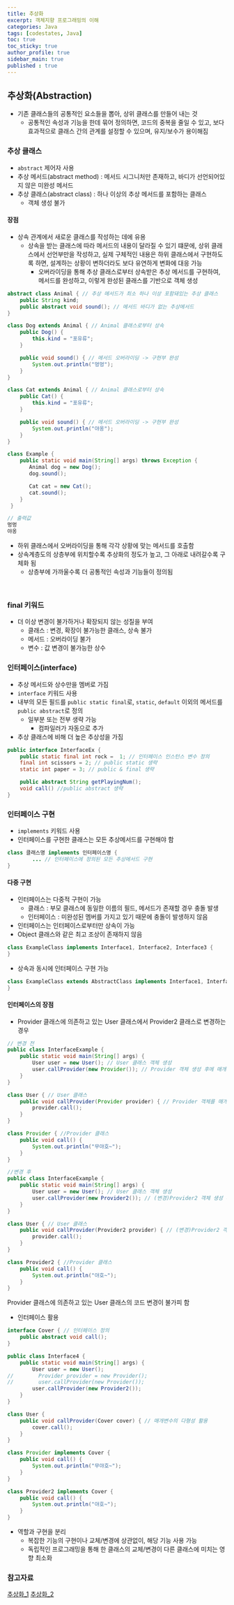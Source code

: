 ```yaml
---
title: 추상화
excerpt: 객체지향 프로그래밍의 이해
categories: Java
tags: [codestates, Java]
toc: true
toc_sticky: true
author_profile: true
sidebar_main: true
published : true
---
```

## 추상화(Abstraction)
- 기존 클래스들의 공통적인 요소들을 뽑아, 상위 클래스를 만들어 내는 것
  - 공통적인 속성과 기능을 한데 묶어 정의하면, 코드의 중복을 줄일 수 있고, 보다 효과적으로 클래스 간의 관계를 설정할 수 있으며, 유지/보수가 용이해짐

### 추상 클래스 
- ```abstract``` 제어자 사용
- 추상 메서드(abstract method) : 메서드 시그니처만 존재하고, 바디가 선언되어있지 않은 미완성 메서드
- 추상 클래스(abstract class) : 하나 이상의 추상 메서드를 포함하는 클래스
  - 객체 생성 불가

#### 장점
- 상속 관계에서 새로운 클래스를 작성하는 데에 유용
  - 상속을 받는 클래스에 따라 메서드의 내용이 달라질 수 있기 떄문에, 상위 클래스에서 선언부만을 작성하고, 실제 구체적인 내용은 하위 클래스에서 구현하도록 하면, 설계하는 상황이 변하더라도 보다 유연하게 변화에 대응 가능
    - 오버라이딩을 통해 추상 클래스로부터 상속받은 추상 메서드를 구현하여, 메서드를 완성하고, 이렇게 완성된 클래스를 기반으로 객체 생성

```java
abstract class Animal { // 추상 메서드가 최소 하나 이상 포함돼있는 추상 클래스
	public String kind;
	public abstract void sound(); // 메서드 바디가 없는 추상메서드
}

class Dog extends Animal { // Animal 클래스로부터 상속
	public Dog() {
		this.kind = "포유류";
	}

	public void sound() { // 메서드 오버라이딩 -> 구현부 완성
		System.out.println("멍멍");
	}
}

class Cat extends Animal { // Animal 클래스로부터 상속
	public Cat() {
		this.kind = "포유류";
	}

	public void sound() { // 메서드 오버라이딩 -> 구현부 완성
		System.out.println("야옹");
	}
}

class Example {       
    public static void main(String[] args) throws Exception {
       Animal dog = new Dog();
       dog.sound();

       Cat cat = new Cat();
       cat.sound();
    }
 }

// 출력값
멍멍
야옹 
```
- 하위 클래스에서 오버라이딩을 통해 각각 상황에 맞는 메서드를 호출함
- 상속계층도의 상층부에 위치할수록 추상화의 정도가 높고, 그 아래로 내려갈수록 구체화 됨
  - 상층부에 가까울수록 더 공통적인 속성과 기능들이 정의됨

<br>

### final 키워드
- 더 이상 변경이 불가하거나 확장되지 않는 성질을 부여
  - 클래스 : 변경, 확장이 불가능한 클래스, 상속 불가
  - 메서드 : 오버라이딩 불가
  - 변수 : 값 변경이 불가능한 상수

### 인터페이스(interface)
- 추상 메서드와 상수만을 멤버로 가짐
- ```interface``` 키워드 사용
- 내부의 모든 필드를 ```public static final```로, ```static```, ```default``` 이외의 메서드를 ```public abstract```로 정의
  - 일부분 또는 전부 생략 가능
    - 컴파일러가 자동으로 추가
- 추상 클래스에 비해 더 높은 추상성을 가짐

```java
public interface InterfaceEx {
    public static final int rock =  1; // 인터페이스 인스턴스 변수 정의
    final int scissors = 2; // public static 생략
    static int paper = 3; // public & final 생략

    public abstract String getPlayingNum();
    void call() //public abstract 생략 
}
```

### 인터페이스 구현
- ```implements``` 키워드 사용
- 인터페이스를 구현한 클래스는 모든 추상메서드를 구현해야 함

```java
class 클래스명 implements 인터페이스명 {
		... // 인터페이스에 정의된 모든 추상메서드 구현
}
```

#### 다중 구현
- 인터페이스는 다중적 구현이 가능
  - 클래스 : 부모 클래스에 동일한 이름의 필드, 메서드가 존재할 경우 충돌 발생
  - 인터페이스 : 미완성된 멤버를 가지고 있기 때문에 충돌이 발생하지 않음
- 인터페이스는 인터페이스로부터만 상속이 가능
- Object 클래스와 같은 최고 조상이 존재하지 않음

```java
class ExampleClass implements Interface1, Interface2, Interface3 { 
}
```
- 상속과 동시에 인터페이스 구현 가능
```java
class ExampleClass extends AbstractClass implements Interface1, Interface2  { 
}
```

#### 인터페이스의 장점
- Provider 클래스에 의존하고 있는 User 클래스에서 Provider2 클래스로 변경하는 경우

```java
// 변경 전
public class InterfaceExample {
    public static void main(String[] args) {
        User user = new User(); // User 클래스 객체 생성
        user.callProvider(new Provider()); // Provider 객체 생성 후에 매개변수로 전달
    }
}

class User { // User 클래스
    public void callProvider(Provider provider) { // Provider 객체를 매개변수로 받는 callProvider 메서드
        provider.call();
    }
}

class Provider { //Provider 클래스
    public void call() {
        System.out.println("무야호~");
    }
}
```
```java
//변경 후
public class InterfaceExample {
    public static void main(String[] args) {
        User user = new User(); // User 클래스 객체 생성
        user.callProvider(new Provider2()); // (변경)Provider2 객체 생성 후에 매개변수로 전달
    }
}

class User { // User 클래스
    public void callProvider(Provider2 provider) { // (변경)Provider2 객체를 매개변수로 받는 callProvider 메서드
        provider.call();
    }
}

class Provider2 { //Provider 클래스
    public void call() {
        System.out.println("야호~");
    }
}
```
Provider 클래스에 의존하고 있는 User 클래스의 코드 변경이 불가피 함
<br>

- 인터페이스 활용

```java
interface Cover { // 인터페이스 정의
    public abstract void call();
}

public class Interface4 {
    public static void main(String[] args) {
        User user = new User();
//        Provider provider = new Provider();
//        user.callProvider(new Provider());
        user.callProvider(new Provider2());
    }
}

class User {
    public void callProvider(Cover cover) { // 매개변수의 다형성 활용
        cover.call();
    }
}

class Provider implements Cover {
    public void call() {
        System.out.println("무야호~");
    }
}

class Provider2 implements Cover {
    public void call() {
        System.out.println("야호~");
    }
}
```
- 역할과 구현을 분리
  - 복잡한 기능의 구현이나 교체/변경에 상관없이, 해당 기능 사용 가능
  - 독립적인 프로그래밍을 통해 한 클래스의 교체/변경이 다른 클래스에 미치는 영향 최소화


### 참고자료
[추상화_1](http://wiki.hash.kr/index.php/%EC%B6%94%EC%83%81%ED%99%94_(%ED%94%84%EB%A1%9C%EA%B7%B8%EB%9E%98%EB%B0%8D))
[추상화_2](https://www.tutorialspoint.com/java/java_abstraction.htm)